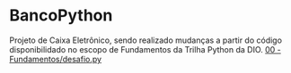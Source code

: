 # BancoPython
Projeto de Caixa Eletrônico, sendo realizado mudanças a partir do código disponibilidado no escopo de Fundamentos da Trilha Python da DIO.
[00 - Fundamentos/desafio.py](https://github.com/digitalinnovationone/trilha-python-dio/blob/main/00%20-%20Fundamentos/desafio.py)
